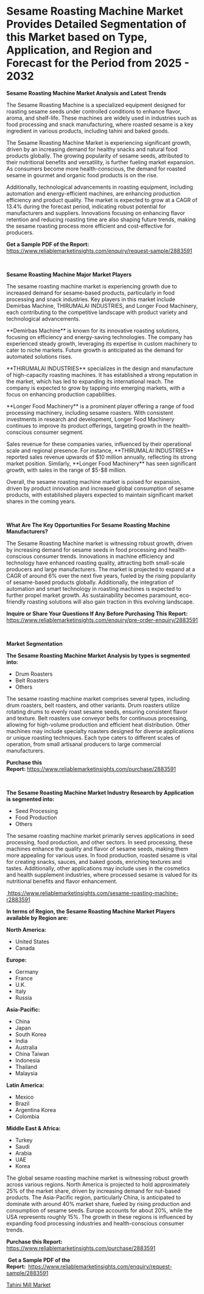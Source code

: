 <p><h1>Sesame Roasting Machine Market Provides Detailed Segmentation of this Market based on Type, Application, and Region and Forecast for the Period from 2025 - 2032</h1></p><p><strong>Sesame Roasting Machine Market Analysis and Latest Trends</strong></p>
<p><p>The Sesame Roasting Machine is a specialized equipment designed for roasting sesame seeds under controlled conditions to enhance flavor, aroma, and shelf-life. These machines are widely used in industries such as food processing and snack manufacturing, where roasted sesame is a key ingredient in various products, including tahini and baked goods. </p><p>The Sesame Roasting Machine Market is experiencing significant growth, driven by an increasing demand for healthy snacks and natural food products globally. The growing popularity of sesame seeds, attributed to their nutritional benefits and versatility, is further fueling market expansion. As consumers become more health-conscious, the demand for roasted sesame in gourmet and organic food products is on the rise. </p><p>Additionally, technological advancements in roasting equipment, including automation and energy-efficient machines, are enhancing production efficiency and product quality. The market is expected to grow at a CAGR of 13.4% during the forecast period, indicating robust potential for manufacturers and suppliers. Innovations focusing on enhancing flavor retention and reducing roasting time are also shaping future trends, making the sesame roasting process more efficient and cost-effective for producers.</p></p>
<p><strong>Get a Sample PDF of the Report:&nbsp;</strong> <a href="https://www.reliablemarketinsights.com/enquiry/request-sample/2883591?utm_campaign=2441&utm_medium=2&utm_source=Github&utm_content=ia&utm_term=13032025&utm_id=sesame-roasting-machine">https://www.reliablemarketinsights.com/enquiry/request-sample/2883591</a></p>
<p>&nbsp;</p>
<p><strong>Sesame Roasting Machine Major Market Players</strong></p>
<p><p>The sesame roasting machine market is experiencing growth due to increased demand for sesame-based products, particularly in food processing and snack industries. Key players in this market include Demirbas Machine, THIRUMALAI INDUSTRIES, and Longer Food Machinery, each contributing to the competitive landscape with product variety and technological advancements.</p><p>**Demirbas Machine** is known for its innovative roasting solutions, focusing on efficiency and energy-saving technologies. The company has experienced steady growth, leveraging its expertise in custom machinery to cater to niche markets. Future growth is anticipated as the demand for automated solutions rises.</p><p>**THIRUMALAI INDUSTRIES** specializes in the design and manufacture of high-capacity roasting machines. It has established a strong reputation in the market, which has led to expanding its international reach. The company is expected to grow by tapping into emerging markets, with a focus on enhancing production capabilities. </p><p>**Longer Food Machinery** is a prominent player offering a range of food processing machinery, including sesame roasters. With consistent investments in research and development, Longer Food Machinery continues to improve its product offerings, targeting growth in the health-conscious consumer segment.</p><p>Sales revenue for these companies varies, influenced by their operational scale and regional presence. For instance, **THIRUMALAI INDUSTRIES** reported sales revenue upwards of $10 million annually, reflecting its strong market position. Similarly, **Longer Food Machinery** has seen significant growth, with sales in the range of $5-$8 million.</p><p>Overall, the sesame roasting machine market is poised for expansion, driven by product innovation and increased global consumption of sesame products, with established players expected to maintain significant market shares in the coming years.</p></p>
<p>&nbsp;</p>
<p><strong>What Are The Key Opportunities For Sesame Roasting Machine Manufacturers?</strong></p>
<p><p>The Sesame Roasting Machine market is witnessing robust growth, driven by increasing demand for sesame seeds in food processing and health-conscious consumer trends. Innovations in machine efficiency and technology have enhanced roasting quality, attracting both small-scale producers and large manufacturers. The market is projected to expand at a CAGR of around 6% over the next five years, fueled by the rising popularity of sesame-based products globally. Additionally, the integration of automation and smart technology in roasting machines is expected to further propel market growth. As sustainability becomes paramount, eco-friendly roasting solutions will also gain traction in this evolving landscape.</p></p>
<p><strong>Inquire or Share Your Questions If Any Before Purchasing This Report:</strong> <a href="https://www.reliablemarketinsights.com/enquiry/pre-order-enquiry/2883591?utm_campaign=2441&utm_medium=2&utm_source=Github&utm_content=ia&utm_term=13032025&utm_id=sesame-roasting-machine">https://www.reliablemarketinsights.com/enquiry/pre-order-enquiry/2883591</a></p>
<p>&nbsp;</p>
<p><strong>Market Segmentation</strong></p>
<p><strong>The Sesame Roasting Machine Market Analysis by types is segmented into:</strong></p>
<p><ul><li>Drum Roasters</li><li>Belt Roasters</li><li>Others</li></ul></p>
<p><p>The sesame roasting machine market comprises several types, including drum roasters, belt roasters, and other variants. Drum roasters utilize rotating drums to evenly roast sesame seeds, ensuring consistent flavor and texture. Belt roasters use conveyor belts for continuous processing, allowing for high-volume production and efficient heat distribution. Other machines may include specialty roasters designed for diverse applications or unique roasting techniques. Each type caters to different scales of operation, from small artisanal producers to large commercial manufacturers.</p></p>
<p><strong>Purchase this Report:&nbsp;</strong><a href="https://www.reliablemarketinsights.com/purchase/2883591?utm_campaign=2441&utm_medium=2&utm_source=Github&utm_content=ia&utm_term=13032025&utm_id=sesame-roasting-machine">https://www.reliablemarketinsights.com/purchase/2883591</a></p>
<p>&nbsp;</p>
<p><strong>The Sesame Roasting Machine Market Industry Research by Application is segmented into:</strong></p>
<p><ul><li>Seed Processing</li><li>Food Production</li><li>Others</li></ul></p>
<p><p>The sesame roasting machine market primarily serves applications in seed processing, food production, and other sectors. In seed processing, these machines enhance the quality and flavor of sesame seeds, making them more appealing for various uses. In food production, roasted sesame is vital for creating snacks, sauces, and baked goods, enriching textures and tastes. Additionally, other applications may include uses in the cosmetics and health supplement industries, where processed sesame is valued for its nutritional benefits and flavor enhancement.</p></p>
<p><a href="https://www.reliablemarketinsights.com/sesame-roasting-machine-r2883591?utm_campaign=2441&utm_medium=2&utm_source=Github&utm_content=ia&utm_term=13032025&utm_id=sesame-roasting-machine">&nbsp;https://www.reliablemarketinsights.com/sesame-roasting-machine-r2883591</a></p>
<p><strong>In terms of Region, the Sesame Roasting Machine Market Players available by Region are:</strong></p>
<p>
    <p> <strong> North America: </strong>
        <ul>
            <li>United States</li>
            <li>Canada</li>
        </ul>
        </p> 
    <p> <strong> Europe: </strong>
        <ul>
            <li>Germany</li>
            <li>France</li>
            <li>U.K.</li>
            <li>Italy</li>
            <li>Russia</li>
        </ul>
        </p> 
    <p> <strong> Asia-Pacific: </strong>
        <ul>
            <li>China</li>
            <li>Japan</li>
            <li>South Korea</li>
            <li>India</li>
            <li>Australia</li>
            <li>China Taiwan</li>
            <li>Indonesia</li>
            <li>Thailand</li>
            <li>Malaysia</li>
        </ul>
        </p> 
    <p> <strong> Latin America: </strong>
        <ul>
            <li>Mexico</li>
            <li>Brazil</li>
            <li>Argentina Korea</li>
            <li>Colombia</li>
        </ul>
        </p> 
    <p> <strong> Middle East & Africa: </strong>
        <ul>
            <li>Turkey</li>
            <li>Saudi</li>
            <li>Arabia</li>
            <li>UAE</li>
            <li>Korea</li>
        </ul>
    </p>
    </p>
<p><p>The global sesame roasting machine market is witnessing robust growth across various regions. North America is projected to hold approximately 25% of the market share, driven by increasing demand for nut-based products. The Asia-Pacific region, particularly China, is anticipated to dominate with around 40% market share, fueled by rising production and consumption of sesame seeds. Europe accounts for about 20%, while the USA represents roughly 15%. The growth in these regions is influenced by expanding food processing industries and health-conscious consumer trends.</p></p>
<p><strong>Purchase this Report: </strong><a href="https://www.reliablemarketinsights.com/purchase/2883591?utm_campaign=2441&utm_medium=2&utm_source=Github&utm_content=ia&utm_term=13032025&utm_id=sesame-roasting-machine">https://www.reliablemarketinsights.com/purchase/2883591</a></p>
<p>&nbsp;<strong>Get a Sample PDF of the Report:&nbsp;&nbsp;</strong><a href="https://www.reliablemarketinsights.com/enquiry/request-sample/2883591?utm_campaign=2441&utm_medium=2&utm_source=Github&utm_content=ia&utm_term=13032025&utm_id=sesame-roasting-machine">https://www.reliablemarketinsights.com/enquiry/request-sample/2883591</a></p>
<p><strong></strong></p>
<p><p><a href="https://github.com/ilonaenterline65/Market-Research-Report-List-1/blob/main/tahini-mill-market.md?utm_campaign=2441&utm_medium=2&utm_source=Github&utm_content=ia&utm_term=13032025&utm_id=sesame-roasting-machine">Tahini Mill Market</a></p></p>